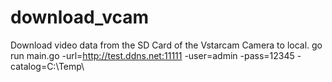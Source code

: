 # download_vcam
Download video data from the SD Card of the Vstarcam Camera to local.
go run main.go -url=http://test.ddns.net:11111 -user=admin -pass=12345 -catalog=C:\\Temp\\
